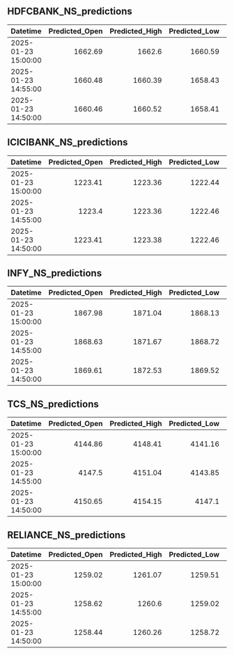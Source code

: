 ## HDFCBANK_NS_predictions
| Datetime            |   Predicted_Open |   Predicted_High |   Predicted_Low |   Predicted_Close |   Predicted_Volume |
|:--------------------|-----------------:|-----------------:|----------------:|------------------:|-------------------:|
| 2025-01-23 15:00:00 |          1662.69 |          1662.6  |         1660.59 |           1660.65 |             157064 |
| 2025-01-23 14:55:00 |          1660.48 |          1660.39 |         1658.43 |           1658.74 |             146245 |
| 2025-01-23 14:50:00 |          1660.46 |          1660.52 |         1658.41 |           1658.67 |             152703 |

## ICICIBANK_NS_predictions
| Datetime            |   Predicted_Open |   Predicted_High |   Predicted_Low |   Predicted_Close |   Predicted_Volume |
|:--------------------|-----------------:|-----------------:|----------------:|------------------:|-------------------:|
| 2025-01-23 15:00:00 |          1223.41 |          1223.36 |         1222.44 |           1224.71 |            76234.9 |
| 2025-01-23 14:55:00 |          1223.4  |          1223.36 |         1222.46 |           1224.7  |            75850.8 |
| 2025-01-23 14:50:00 |          1223.41 |          1223.38 |         1222.46 |           1224.7  |            75999.9 |

## INFY_NS_predictions
| Datetime            |   Predicted_Open |   Predicted_High |   Predicted_Low |   Predicted_Close |   Predicted_Volume |
|:--------------------|-----------------:|-----------------:|----------------:|------------------:|-------------------:|
| 2025-01-23 15:00:00 |          1867.98 |          1871.04 |         1868.13 |           1869.4  |            42676   |
| 2025-01-23 14:55:00 |          1868.63 |          1871.67 |         1868.72 |           1870.06 |            41659.7 |
| 2025-01-23 14:50:00 |          1869.61 |          1872.53 |         1869.52 |           1870.85 |            42308.1 |

## TCS_NS_predictions
| Datetime            |   Predicted_Open |   Predicted_High |   Predicted_Low |   Predicted_Close |   Predicted_Volume |
|:--------------------|-----------------:|-----------------:|----------------:|------------------:|-------------------:|
| 2025-01-23 15:00:00 |          4144.86 |          4148.41 |         4141.16 |           4145.8  |            15902.3 |
| 2025-01-23 14:55:00 |          4147.5  |          4151.04 |         4143.85 |           4148.35 |            15651.6 |
| 2025-01-23 14:50:00 |          4150.65 |          4154.15 |         4147.1  |           4151.11 |            15402.7 |

## RELIANCE_NS_predictions
| Datetime            |   Predicted_Open |   Predicted_High |   Predicted_Low |   Predicted_Close |   Predicted_Volume |
|:--------------------|-----------------:|-----------------:|----------------:|------------------:|-------------------:|
| 2025-01-23 15:00:00 |          1259.02 |          1261.07 |         1259.51 |           1259.42 |             137748 |
| 2025-01-23 14:55:00 |          1258.62 |          1260.6  |         1259.02 |           1258.97 |             136186 |
| 2025-01-23 14:50:00 |          1258.44 |          1260.26 |         1258.72 |           1258.73 |             133658 |

